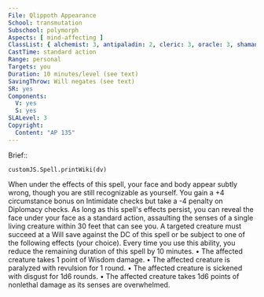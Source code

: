```yaml
---
File: Qlippoth Appearance
School: transmutation
Subschool: polymorph
Aspects: [ mind-affecting ]
ClassList: { alchemist: 3, antipaladin: 2, cleric: 3, oracle: 3, shaman: 3, witch: 3 }
CastTime: standard action
Range: personal
Targets: you
Duration: 10 minutes/level (see text)
SavingThrow: Will negates (see text)
SR: yes
Components:
  V: yes
  S: yes
SLALevel: 3
Copyright:
  Content: "AP 135"
---
```

Brief:: 

```dataviewjs
customJS.Spell.printWiki(dv)
```

When under the effects of this spell, your face and body appear subtly wrong, though you are still recognizable as yourself. You gain a +4 circumstance bonus on Intimidate checks but take a -4 penalty on Diplomacy checks. As long as this spell's effects persist, you can reveal the face under your face as a standard action, assaulting the senses of a single living creature within 30 feet that can see you. A targeted creature must succeed at a Will save against the DC of this spell or be subject to one of the following effects (your choice). Every time you use this ability, you reduce the remaining duration of this spell by 10 minutes.  • The affected creature takes 1 point of Wisdom damage.  • The affected creature is paralyzed with revulsion for 1 round.  • The affected creature is sickened with disgust for 1d6 rounds.  • The affected creature takes 1d6 points of nonlethal damage as its senses are overwhelmed.

